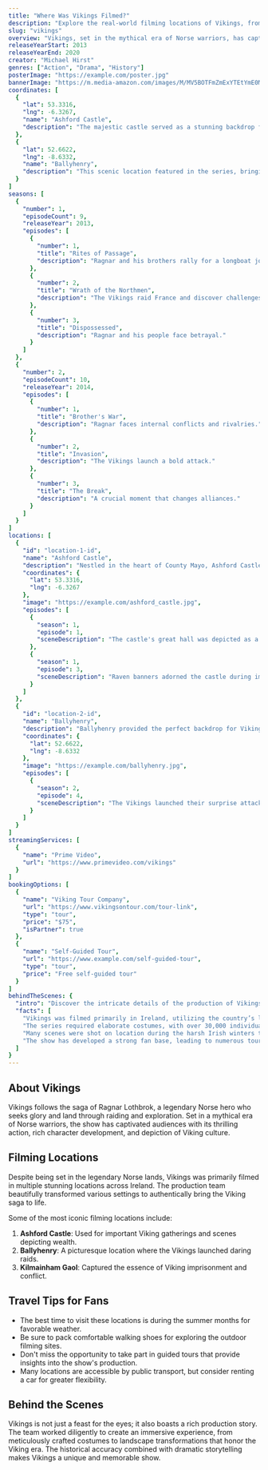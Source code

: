 ```yaml
---
title: "Where Was Vikings Filmed?"
description: "Explore the real-world filming locations of Vikings, from the legendary Norse lands to the stunning scenery of Ireland."
slug: "vikings"
overview: "Vikings, set in the mythical era of Norse warriors, has captivated audiences with its epic storytelling and rich history. Despite being set in the Nordic lands, the series was primarily filmed in various breathtaking locations across Ireland."
releaseYearStart: 2013
releaseYearEnd: 2020
creator: "Michael Hirst"
genres: ["Action", "Drama", "History"]
posterImage: "https://example.com/poster.jpg"
bannerImage: "https://m.media-amazon.com/images/M/MV5BOTFmZmExYTEtYmE0Mi00MzRmLWE4ZDYtOThiNzNlOTIyODljXkEyXkFqcGc@._V1_SX300.jpg"
coordinates: [
  { 
    "lat": 53.3316, 
    "lng": -6.3267, 
    "name": "Ashford Castle", 
    "description": "The majestic castle served as a stunning backdrop for several key scenes."
  },
  { 
    "lat": 52.6622, 
    "lng": -8.6332, 
    "name": "Ballyhenry", 
    "description": "This scenic location featured in the series, bringing the Viking saga to life."
  }
]
seasons: [
  {
    "number": 1,
    "episodeCount": 9,
    "releaseYear": 2013,
    "episodes": [
      {
        "number": 1,
        "title": "Rites of Passage",
        "description": "Ragnar and his brothers rally for a longboat journey."
      },
      {
        "number": 2,
        "title": "Wrath of the Northmen",
        "description": "The Vikings raid France and discover challenges."
      },
      {
        "number": 3,
        "title": "Dispossessed",
        "description": "Ragnar and his people face betrayal."
      }
    ]
  },
  {
    "number": 2,
    "episodeCount": 10,
    "releaseYear": 2014,
    "episodes": [
      {
        "number": 1,
        "title": "Brother's War",
        "description": "Ragnar faces internal conflicts and rivalries."
      },
      {
        "number": 2,
        "title": "Invasion",
        "description": "The Vikings launch a bold attack."
      },
      {
        "number": 3,
        "title": "The Break",
        "description": "A crucial moment that changes alliances."
      }
    ]
  }
]
locations: [
  {
    "id": "location-1-id",
    "name": "Ashford Castle",
    "description": "Nestled in the heart of County Mayo, Ashford Castle served as a luxurious set location featuring stunning interiors and exteriors for various Viking scenes. It offers a glimpse into the opulence that contrasts with the rugged Viking lifestyle.",
    "coordinates": {
      "lat": 53.3316,
      "lng": -6.3267
    },
    "image": "https://example.com/ashford_castle.jpg",
    "episodes": [
      {
        "season": 1,
        "episode": 1,
        "sceneDescription": "The castle's great hall was depicted as a Viking meeting place."
      },
      {
        "season": 1,
        "episode": 3,
        "sceneDescription": "Raven banners adorned the castle during important gatherings."
      }
    ]
  },
  {
    "id": "location-2-id",
    "name": "Ballyhenry",
    "description": "Ballyhenry provided the perfect backdrop for Viking raids, with its expansive green fields and ancient ruins, helping to give a sense of authenticity and adventure to the series. The location is steeped in history and beauty.",
    "coordinates": {
      "lat": 52.6622,
      "lng": -8.6332
    },
    "image": "https://example.com/ballyhenry.jpg",
    "episodes": [
      {
        "season": 2,
        "episode": 4,
        "sceneDescription": "The Vikings launched their surprise attack here."
      }
    ]
  }
]
streamingServices: [
  {
    "name": "Prime Video",
    "url": "https://www.primevideo.com/vikings"
  }
]
bookingOptions: [
  {
    "name": "Viking Tour Company",
    "url": "https://www.vikingsontour.com/tour-link",
    "type": "tour",
    "price": "$75",
    "isPartner": true
  },
  {
    "name": "Self-Guided Tour",
    "url": "https://www.example.com/self-guided-tour",
    "type": "tour",
    "price": "Free self-guided tour"
  }
]
behindTheScenes: {
  "intro": "Discover the intricate details of the production of Vikings, from set designs to costume choices.",
  "facts": [
    "Vikings was filmed primarily in Ireland, utilizing the country’s lush landscapes.",
    "The series required elaborate costumes, with over 30,000 individual pieces made.",
    "Many scenes were shot on location during the harsh Irish winters to maintain authenticity.",
    "The show has developed a strong fan base, leading to numerous tourism initiatives in filming locations."
  ]
}
---
```


## About Vikings

Vikings follows the saga of Ragnar Lothbrok, a legendary Norse hero who seeks glory and land through raiding and exploration. Set in a mythical era of Norse warriors, the show has captivated audiences with its thrilling action, rich character development, and depiction of Viking culture.

## Filming Locations

Despite being set in the legendary Norse lands, Vikings was primarily filmed in multiple stunning locations across Ireland. The production team beautifully transformed various settings to authentically bring the Viking saga to life.

Some of the most iconic filming locations include:

1. **Ashford Castle**: Used for important Viking gatherings and scenes depicting wealth.
2. **Ballyhenry**: A picturesque location where the Vikings launched daring raids.
3. **Kilmainham Gaol**: Captured the essence of Viking imprisonment and conflict.

## Travel Tips for Fans

- The best time to visit these locations is during the summer months for favorable weather.
- Be sure to pack comfortable walking shoes for exploring the outdoor filming sites.
- Don't miss the opportunity to take part in guided tours that provide insights into the show's production.
- Many locations are accessible by public transport, but consider renting a car for greater flexibility.

## Behind the Scenes

Vikings is not just a feast for the eyes; it also boasts a rich production story. The team worked diligently to create an immersive experience, from meticulously crafted costumes to landscape transformations that honor the Viking era. The historical accuracy combined with dramatic storytelling makes Vikings a unique and memorable show.